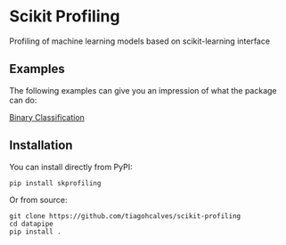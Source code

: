 # Scikit Profiling
Profiling of machine learning models based on scikit-learning interface

## Examples

The following examples can give you an impression of what the package can do:

[Binary Classification](https://github.com/tiagohcalves/scikit-profiling/blob/master/notebooks/lib-testing-binary.ipynb)


## Installation

You can install directly from PyPI:

`pip install skprofiling`

Or from source:

```
git clone https://github.com/tiagohcalves/scikit-profiling
cd datapipe
pip install .
```
